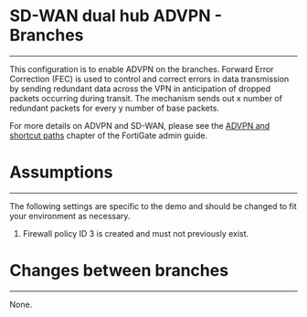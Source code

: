 # SD-WAN dual hub ADVPN - Branches
------------

This configuration is to enable ADVPN on the branches. Forward Error Correction (FEC) is used to control and correct errors in data transmission by sending redundant data across the VPN in anticipation of dropped packets occurring during transit. The mechanism sends out x number of redundant packets for every y number of base packets.

For more details on ADVPN and SD-WAN, please see the [ADVPN and shortcut paths](https://docs.fortinet.com/document/fortigate/7.0.5/administration-guide/985659/advpn-and-shortcut-paths) chapter of the FortiGate admin guide. 

# Assumptions
-------------

The following settings are specific to the demo and should be changed to fit your environment as necessary.

1) Firewall policy ID 3 is created and must not previously exist.


# Changes between branches
-------------
None.
